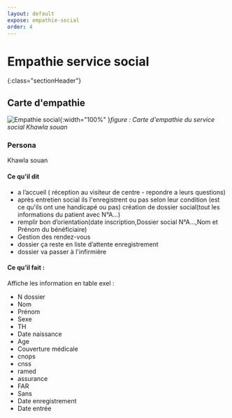 ```yaml
---
layout: default
expose: empathie-social
order: 4
---
```

# Empathie  service social 
{:class="sectionHeader"}

<!-- new slide -->

## Carte d'empathie 
![Empathie social](/besoin/empathie-social/images/carte-empathie-service-social.png){:width="100%" }*figure : Carte d'empathie du service social Khawla souan*

<!-- note -->
### Persona
Khawla souan

#### Ce qu'il dit 
- a  l’accueil ( réception au visiteur de centre - repondre a leurs questions)
- après entretien social ils l'enregistrent ou pas  selon leur condition (est ce qu'ils ont une handicapé ou pas) création de dossier social(tout les informations du patient avec N°A…) 
- remplir bon d’orientation(date inscription,Dossier social N°A…,Nom et Prénom du bénéficiaire)
- Gestion des rendez-vous
- dossier ça reste en liste d’attente enregistrement
- dossier va passer à l'infirmière

#### Ce qu’il fait :
Affiche les information en table exel :
- N dossier
- Nom
- Prénom
- Sexe
- TH
- Date naissance
- Age
- Couverture médicale
- cnops
- cnss
- ramed
- assurance
- FAR
- Sans
- Date enregistrement
- Date entrée
